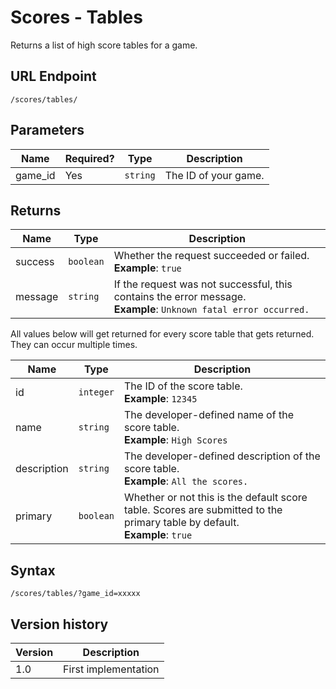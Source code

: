 # Scores - Tables

Returns a list of high score tables for a game.

## URL Endpoint

```
/scores/tables/
```

## Parameters

Name | Required? | Type | Description
--- | --- | --- | ---
game_id | Yes | `string` | The ID of your game.

## Returns

Name | Type | Description
--- | --- | ---
success | `boolean` | Whether the request succeeded or failed. <br> **Example**: `true`
message | `string` | If the request was not successful, this contains the error message. <br> **Example**: `Unknown fatal error occurred.`

All values below will get returned for every score table that gets returned. They can occur multiple times.

Name | Type | Description
--- | --- | ---
id | `integer` | The ID of the score table. <br> **Example**: `12345`
name | `string` | The developer-defined name of the score table. <br> **Example**: `High Scores`
description | `string` | The developer-defined description of the score table. <br> **Example**: `All the scores.`
primary | `boolean` | Whether or not this is the default score table. Scores are submitted to the primary table by default. <br> **Example**: `true`

## Syntax

```
/scores/tables/?game_id=xxxxx
```

## Version history

Version		 | Description
---			 | ---
1.0			 | First implementation